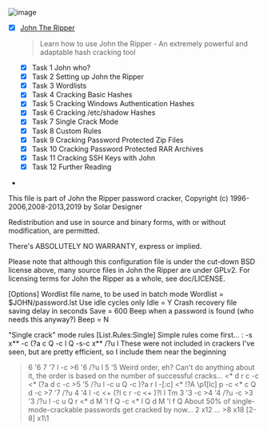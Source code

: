 ![image](https://user-images.githubusercontent.com/51442719/172149525-1e5cadd6-ca8b-457a-b19e-b767549d7124.png)
- [x] [John The Ripper](https://tryhackme.com/room/johntheripper0)
  > Learn how to use John the Ripper - An extremely powerful and adaptable hash cracking tool
    - [x] Task 1  John who?
    - [x] Task 2  Setting up John the Ripper
    - [x] Task 3  Wordlists
    - [x] Task 4  Cracking Basic Hashes
    - [x] Task 5  Cracking Windows Authentication Hashes
    - [x] Task 6  Cracking /etc/shadow Hashes
    - [x] Task 7  Single Crack Mode
    - [x] Task 8  Custom Rules
    - [x] Task 9  Cracking Password Protected Zip Files
    - [x] Task 10  Cracking Password Protected RAR Archives
    - [x] Task 11  Cracking SSH Keys with John
    - [x] Task 12  Further Reading

-

 This file is part of John the Ripper password cracker,
 Copyright (c) 1996-2006,2008-2013,2019 by Solar Designer

Redistribution and use in source and binary forms, with or without
 modification, are permitted.

 There's ABSOLUTELY NO WARRANTY, express or implied.

 Please note that although this configuration file is under the cut-down BSD
 license above, many source files in John the Ripper are under GPLv2.
 For licensing terms for John the Ripper as a whole, see doc/LICENSE.


[Options]
 Wordlist file name, to be used in batch mode
Wordlist = $JOHN/password.lst
 Use idle cycles only
Idle = Y
 Crash recovery file saving delay in seconds
Save = 600
 Beep when a password is found (who needs this anyway?)
Beep = N

 "Single crack" mode rules
[List.Rules:Single]
 Simple rules come first...
:
-s x**
-c (?a c Q
-c l Q
-s-c x** /?u l
 These were not included in crackers I've seen, but are pretty efficient,
 so I include them near the beginning
>6 '6
>7 '7 l
-c >6 '6 /?u l
>5 '5
 Weird order, eh? Can't do anything about it, the order is based on the
 number of successful cracks...
<* d
r c
-c <* (?a d c
-c >5 '5 /?u l
-c u Q
-c )?a r l
-[:c] <* !?A \p1[lc] p
-c <* c Q d
-c >7 '7 /?u
>4 '4 l
-c <+ (?l c r
-c <+ )?l l Tm
>3 '3
-c >4 '4 /?u
-c >3 '3 /?u l
-c u Q r
<* d M 'l f Q
-c <* l Q d M 'l f Q
 About 50% of single-mode-crackable passwords get cracked by now...
 >2 x12 ... >8 x18
>[2-8] x1\1
